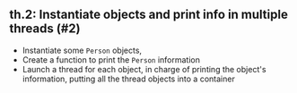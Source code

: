 ## th.2: Instantiate objects and print info in multiple threads (#2)

- Instantiate some `Person` objects,
- Create a function to print the `Person` information
- Launch a thread for each object, in charge of printing the object's
  information, putting all the thread objects into a container

